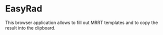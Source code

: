 # EasyRad
This browser application allows to fill out MRRT templates and to copy the result into the clipboard.
